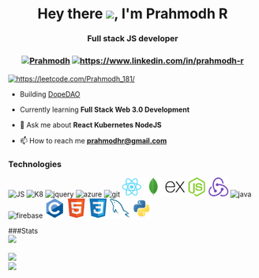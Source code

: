 <h1 align="center">Hey there <img src="https://media.giphy.com/media/hvRJCLFzcasrR4ia7z/giphy.gif" width="35px" />, I'm Prahmodh R</h1>
<h3 align="center">Full stack JS developer </h3>
<h3 align="center">
<a href="https://twitter.com/Prahmodh_Raj" target="blank"><img align="center" src="https://cdn.jsdelivr.net/npm/simple-icons@3.0.1/icons/twitter.svg" alt="Prahmodh" height="50" width="50" /></a>
<a href="[https://www.linkedin.com/in/prahmodh-r]" target="blank"><img align="center" src="https://cdn.jsdelivr.net/npm/simple-icons@3.0.1/icons/linkedin.svg" alt="https://www.linkedin.com/in/prahmodh-r" height="50" width="50" /></a>
</h3>
<a href="[https://leetcode.com/Prahmodh_181/]" target="blank"><img align="center" src="https://cdn.jsdelivr.net/npm/simple-icons@3.0.1/icons/leetcode.svg" alt="https://leetcode.com/Prahmodh_181/" height="50" width="50" /></a>



- Building [DopeDAO](https://twitter.com/TheDopeDAO)

- Currently learning **Full Stack Web 3.0 Development**

- 💬 Ask me about **React  Kubernetes  NodeJS**

- 📫 How to reach me **prahmodhr@gmail.com**

### Technologies
<p align="left"> 
<img src="https://cdn.jsdelivr.net/gh/devicons/devicon/icons/javascript/javascript-original.svg" alt="JS" width="40" height="40"/>
<img src="https://cdn.jsdelivr.net/gh/devicons/devicon/icons/kubernetes/kubernetes-plain.svg" alt="K8" width="40" height="40"/>   
<img src="https://cdn.jsdelivr.net/gh/devicons/devicon/icons/jquery/jquery-original.svg"  alt="jquery" width="40" height="40"/>                                      <img src="https://www.vectorlogo.zone/logos/microsoft_azure/microsoft_azure-icon.svg" alt="azure" width="40" height="40"/>
<img src="https://www.vectorlogo.zone/logos/git-scm/git-scm-icon.svg" alt="git" width="40" height="40"/>
<img src="https://raw.githubusercontent.com/devicons/devicon/master/icons/react/react-original.svg" alt="reactjs" width="40" height="40"/> 
<img src="https://raw.githubusercontent.com/devicons/devicon/master/icons/mongodb/mongodb-original.svg" alt="mongodb" width="40" height="40"/> 
<img src="https://raw.githubusercontent.com/devicons/devicon/master/icons/express/express-original.svg" alt="express" width="40" height="40"/> 
<img src="https://raw.githubusercontent.com/devicons/devicon/master/icons/nodejs/nodejs-original.svg" alt="nodejs" width="40" height="40"/> 
<img src="https://raw.githubusercontent.com/devicons/devicon/master/icons/redux/redux-original.svg" alt="redux" width="40" height="40"/> 
<img src="https://seeklogo.com/images/J/java-logo-7F8B35BAB3-seeklogo.com.png" alt="java" width="40" height="40"/> 
<img src="https://www.vectorlogo.zone/logos/firebase/firebase-icon.svg" alt="firebase" width="40" height="40"/> 
<img src="https://raw.githubusercontent.com/devicons/devicon/master/icons/c/c-original.svg" alt="c" width="40" height="40"/> 
<img src="https://raw.githubusercontent.com/devicons/devicon/master/icons/html5/html5-original.svg" alt="mongodb" width="40" height="40"/>   
<img src="https://raw.githubusercontent.com/devicons/devicon/master/icons/css3/css3-original.svg" alt="css" width="40" height="40"/> 
<img src="https://raw.githubusercontent.com/devicons/devicon/master/icons/mysql/mysql-original.svg" alt="mysql" width="40" height="40"/> 
<img src="https://raw.githubusercontent.com/devicons/devicon/master/icons/python/python-original.svg" alt="python" width="40" height="40"/> 
                                                                                                                                         
###Stats
<br>
<img src="https://github-readme-stats.vercel.app/api?username=Prahmodh-R&show_icons=true"/>                                                                         <br>                                                                
<img src="https://github-readme-stats.vercel.app/api/top-langs?username=Prahmodh-R"/>
<br>
<img src="https://github-readme-streak-stats.herokuapp.com/?user=Prahmodh-R"/>                                                                                 
<!--
**Prahmodh-R/Prahmodh-R** is a ✨ _special_ ✨ repository because its `README.md` (this file) appears on your GitHub profile.

Here are some ideas to get you started:

- 🔭 I’m currently working on ...
- 🌱 I’m currently learning Full Stack Web3 Development
- 👯 I’m looking to collaborate on ...
- 🤔 I’m looking for help with ...
- 💬 Ask me about ReactJS,Web3,Kubernetes,NodeJS
- 📫 How to reach me: ...
<a href="https://twitter.com/Prahmodh_Raj">
  <img align="left" alt="Prahmodh's Twitter" width="22px" src="https://cdn.jsdelivr.net/npm/simple-icons@v3/icons/twitter.svg" />
</a>
<a href="https://www.linkedin.com/in/prahmodh-r">
  <img align="left" alt="Prahmodh's Linkdein" width="22px" src="https://cdn.jsdelivr.net/npm/simple-icons@v3/icons/linkedin.svg" />
</a>
- 😄 Pronouns: he/him
- ⚡ Fun fact: ...
-->
